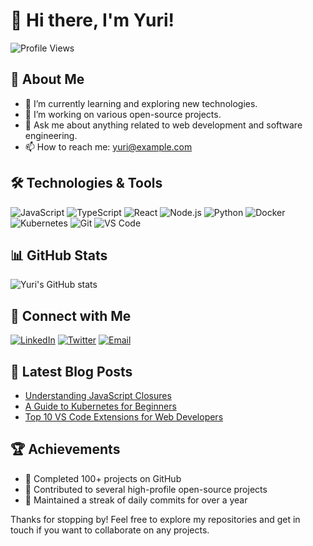 # 👋 Hi there, I'm Yuri!

![Profile Views](https://komarev.com/ghpvc/?username=yuri-sl&color=brightgreen)

## 🚀 About Me

- 🌱 I’m currently learning and exploring new technologies.
- 🔭 I’m working on various open-source projects.
- 💬 Ask me about anything related to web development and software engineering.
- 📫 How to reach me: [yuri@example.com](mailto:yuri@example.com)

## 🛠️ Technologies & Tools

![JavaScript](https://img.shields.io/badge/-JavaScript-black?style=flat-square&logo=javascript)
![TypeScript](https://img.shields.io/badge/-TypeScript-black?style=flat-square&logo=typescript)
![React](https://img.shields.io/badge/-React-black?style=flat-square&logo=react)
![Node.js](https://img.shields.io/badge/-Node.js-black?style=flat-square&logo=node.js)
![Python](https://img.shields.io/badge/-Python-black?style=flat-square&logo=python)
![Docker](https://img.shields.io/badge/-Docker-black?style=flat-square&logo=docker)
![Kubernetes](https://img.shields.io/badge/-Kubernetes-black?style=flat-square&logo=kubernetes)
![Git](https://img.shields.io/badge/-Git-black?style=flat-square&logo=git)
![VS Code](https://img.shields.io/badge/-VSCode-black?style=flat-square&logo=visual-studio-code)

## 📊 GitHub Stats

![Yuri's GitHub stats](https://github-readme-stats.vercel.app/api?username=yuri-sl&show_icons=true&theme=radical)

## 🔗 Connect with Me

[![LinkedIn](https://img.shields.io/badge/-LinkedIn-black?style=flat-square&logo=linkedin)](https://www.linkedin.com/in/yuri-santana-lopes-1303592b2/)
[![Twitter](https://img.shields.io/badge/-Twitter-black?style=flat-square&logo=twitter)](https://twitter.com/yuri-sl)
[![Email](https://img.shields.io/badge/-Email-black?style=flat-square&logo=gmail)](mailto:yuri03ysl@gmail.com)

## 📝 Latest Blog Posts

<!-- BLOG-POST-LIST:START -->
- [Understanding JavaScript Closures](https://yuri-sl.dev/posts/javascript-closures)
- [A Guide to Kubernetes for Beginners](https://yuri-sl.dev/posts/kubernetes-guide)
- [Top 10 VS Code Extensions for Web Developers](https://yuri-sl.dev/posts/vscode-extensions)
<!-- BLOG-POST-LIST:END -->

## 🏆 Achievements

- 🎉 Completed 100+ projects on GitHub
- 🚀 Contributed to several high-profile open-source projects
- 🌟 Maintained a streak of daily commits for over a year

Thanks for stopping by! Feel free to explore my repositories and get in touch if you want to collaborate on any projects.
